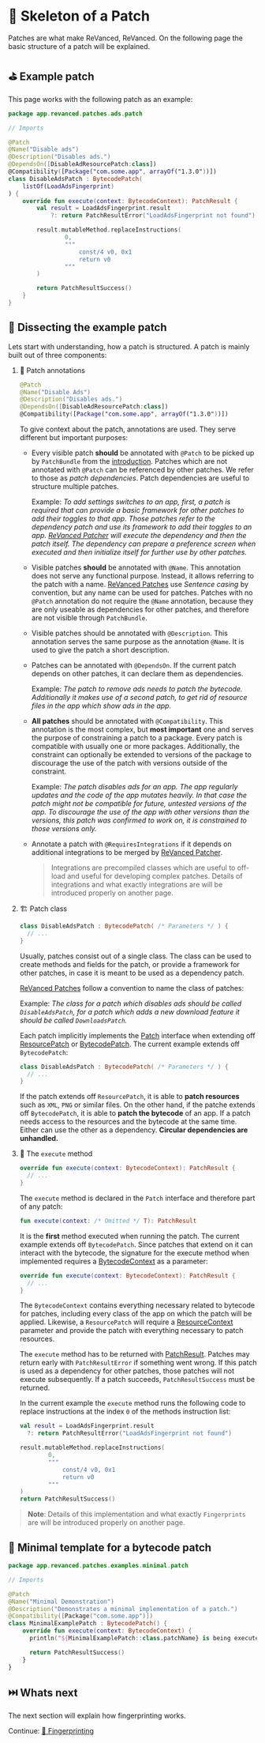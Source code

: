 # 🧩 Skeleton of a Patch

Patches are what make ReVanced, ReVanced. On the following page the basic structure of a patch will be explained.

## ⛳️ Example patch

This page works with the following patch as an example:

```kt
package app.revanced.patches.ads.patch

// Imports

@Patch
@Name("Disable ads")
@Description("Disables ads.")
@DependsOn([DisableAdResourcePatch:class])
@Compatibility([Package("com.some.app", arrayOf("1.3.0"))])
class DisableAdsPatch : BytecodePatch(
    listOf(LoadAdsFingerprint)
) {
    override fun execute(context: BytecodeContext): PatchResult {
        val result = LoadAdsFingerprint.result
            ?: return PatchResultError("LoadAdsFingerprint not found")

        result.mutableMethod.replaceInstructions(
                0,
                """
                    const/4 v0, 0x1
                    return v0
                """
        )

        return PatchResultSuccess()
    }
}
```

## 🔎 Dissecting the example patch

Lets start with understanding, how a patch is structured. A patch is mainly built out of three components:

1. 📝 Patch annotations

   ```kt
   @Patch
   @Name("Disable Ads")
   @Description("Disables ads.")
   @DependsOn([DisableAdResourcePatch:class])
   @Compatibility([Package("com.some.app", arrayOf("1.3.0"))])
   ```

   To give context about the patch, annotations are used. They serve different but important purposes:

   - Every visible patch **should** be annotated with `@Patch` to be picked up by `PatchBundle` from the [introduction](1_introduction.md). Patches which are not annotated with `@Patch` can be referenced by other patches. We refer to those as _patch dependencies_. Patch dependencies are useful to structure multiple patches.

     Example: _To add settings switches to an app, first, a patch is required that can provide a basic framework for other patches to add their toggles to that app. Those patches refer to the dependency patch and use its framework to add their toggles to an app. [ReVanced Patcher](https://github.com/revanced/revanced-patcher) will execute the dependency and then the patch itself. The dependency can prepare a preference screen when executed and then initialize itself for further use by other patches._

   - Visible patches **should** be annotated with `@Name`. This annotation does not serve any functional purpose. Instead, it allows referring to the patch with a name. [ReVanced Patches](https://github.com/revanced/revanced-patches) use _Sentence casing_ by convention, but any name can be used for patches. Patches with no `@Patch` annotation do not require the `@Name` annotation, because they are only useable as dependencies for other patches, and therefore are not visible through `PatchBundle`.

   - Visible patches should be annotated with `@Description`. This annotation serves the same purpose as the annotation `@Name`. It is used to give the patch a short description.

   - Patches can be annotated with `@DependsOn`. If the current patch depends on other patches, it can declare them as dependencies.

     Example: _The patch to remove ads needs to patch the bytecode. Additionally it makes use of a second patch, to get rid of resource files in the app which show ads in the app._

   - **All patches** should be annotated with `@Compatibility`. This annotation is the most complex, but **most important** one and serves the purpose of constraining a patch to a package. Every patch is compatible with usually one or more packages. Additionally, the constraint can optionally be extended to versions of the package to discourage the use of the patch with versions outside of the constraint.

     Example: _The patch disables ads for an app. The app regularly updates and the code of the app mutates heavily. In that case the patch might not be compatible for future, untested versions of the app. To discourage the use of the app with other versions than the versions, this patch was confirmed to work on, it is constrained to those versions only._

   - Annotate a patch with `@RequiresIntegrations` if it depends on additional integrations to be merged by [ReVanced Patcher](https://github.com/revanced/revanced-patcher).
   
     > Integrations are precompiled classes which are useful to off-load and useful for developing complex patches. Details of integrations and what exactly integrations are will be introduced properly on another page.

2. 🏗️ Patch class

   ```kt
   class DisableAdsPatch : BytecodePatch( /* Parameters */ ) {
     // ...
   }
   ```

   Usually, patches consist out of a single class. The class can be used to create methods and fields for the patch, or provide a framework for other patches, in case it is meant to be used as a dependency patch.

   [ReVanced Patches](https://github.com/revanced/revanced-patches) follow a convention to name the class of patches:

   Example: _The class for a patch which disables ads should be called `DisableAdsPatch`, for a patch which adds a new download feature it should be called `DownloadsPatch`._

   Each patch implicitly implements the [Patch](https://github.com/revanced/revanced-patcher/blob/d2f91a8545567429d64a1bcad6ca1dab62ec95bf/src/main/kotlin/app/revanced/patcher/patch/Patch.kt#L15) interface when extending off [ResourcePatch](https://github.com/revanced/revanced-patcher/blob/d2f91a8545567429d64a1bcad6ca1dab62ec95bf/src/main/kotlin/app/revanced/patcher/patch/Patch.kt#L35) or [BytecodePatch](https://github.com/revanced/revanced-patcher/blob/d2f91a8545567429d64a1bcad6ca1dab62ec95bf/src/main/kotlin/app/revanced/patcher/patch/Patch.kt#L42). The current example extends off `BytecodePatch`:

   ```kt
   class DisableAdsPatch : BytecodePatch( /* Parameters */ ) {
     // ...
   }
   ```

   If the patch extends off `ResourcePatch`, it is able to **patch resources** such as `XML`, `PNG` or similar files. On the other hand, if the patche extends off `BytecodePatch`, it is able to **patch the bytecode** of an app. If a patch needs access to the resources and the bytecode at the same time. Either can use the other as a dependency. **Circular dependencies are unhandled.**

3. 🏁 The `execute` method

   ```kt
   override fun execute(context: BytecodeContext): PatchResult {
     // ...
   }
   ```

   The `execute` method is declared in the `Patch` interface and therefore part of any patch:

   ```kt
   fun execute(context: /* Omitted */ T): PatchResult
   ```

   It is the **first** method executed when running the patch. The current example extends off `BytecodePatch`. Since patches that extend on it can interact with the bytecode, the signature for the execute method when implemented requires a [BytecodeContext](https://github.com/revanced/revanced-patcher/blob/d2f91a8545567429d64a1bcad6ca1dab62ec95bf/src/main/kotlin/app/revanced/patcher/data/Context.kt#L23) as a parameter:

   ```kt
   override fun execute(context: BytecodeContext): PatchResult {
     // ...
   }
   ```

   The `BytecodeContext` contains everything necessary related to bytecode for patches, including every class of the app on which the patch will be applied. Likewise, a `ResourcePatch` will require a [ResourceContext](https://github.com/revanced/revanced-patcher/blob/d2f91a8545567429d64a1bcad6ca1dab62ec95bf/src/main/kotlin/app/revanced/patcher/data/Context.kt#L89) parameter and provide the patch with everything necessary to patch resources.

   The `execute` method has to be returned with [PatchResult](https://github.com/revanced/revanced-patcher/blob/d2f91a8545567429d64a1bcad6ca1dab62ec95bf/src/main/kotlin/app/revanced/patcher/patch/PatchResult.kt#L3). Patches may return early with `PatchResultError` if something went wrong. If this patch is used as a dependency for other patches, those patches will not execute subsequently. If a patch succeeds, `PatchResultSuccess` must be returned.

   In the current example the `execute` method runs the following code to replace instructions at the index `0` of the methods instruction list:

   ```kt
   val result = LoadAdsFingerprint.result
     ?: return PatchResultError("LoadAdsFingerprint not found")

   result.mutableMethod.replaceInstructions(
           0,
           """
               const/4 v0, 0x1
               return v0
           """
   )
   return PatchResultSuccess()
   ```

> **Note**: Details of this implementation and what exactly `Fingerprints` are will be introduced properly on another page.

## 🤏 Minimal template for a bytecode patch

```kt
package app.revanced.patches.examples.minimal.patch

// Imports

@Patch
@Name("Minimal Demonstration")
@Description("Demonstrates a minimal implementation of a patch.")
@Compatibility([Package("com.some.app")])
class MinimalExamplePatch : BytecodePatch() {
    override fun execute(context: BytecodeContext) {
      println("${MinimalExamplePatch::class.patchName} is being executed." )

      return PatchResultSuccess()
    }
}
```

## ⏭️ Whats next

The next section will explain how fingerprinting works.

Continue: [🔎 Fingerprinting](3_fingerprinting.md)
